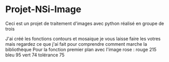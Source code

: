 # Projet-NSi-Image
Ceci est un projet de traitement d'images avec python réalisé en groupe de trois

J'ai créé les fonctions contours et mosaique je vous laisse faire les votres mais regardez ce que j'ai fait pour comprendre comment marche la bibliothèque
Pour la fonction premier plan avec l'image rose :
 rouge 215
 bleu 95
 vert 74
 tolérance 75
